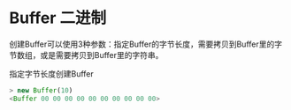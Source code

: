 # Buffer 二进制

创建Buffer可以使用3种参数：指定Buffer的字节长度，需要拷贝到Buffer里的字节数组，或是需要拷贝到Buffer里的字符串。

指定字节长度创建Buffer

```js
> new Buffer(10)
<Buffer 00 00 00 00 00 00 00 00 00 00>
```